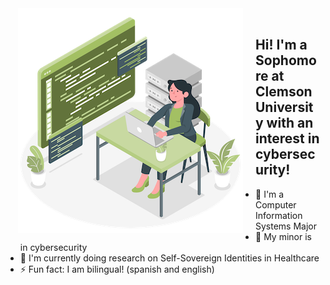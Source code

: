 <img align="left" src="screenshot/newpic.png" title="Angular" hspace="20"/>
<br/>

## Hi! I'm a Sophomore at Clemson University with an interest in cybersecurity!
- 🔭 I'm a Computer Information Systems Major 
- 🌱 My minor is in cybersecurity
- 🤔 I'm currently doing research on Self-Sovereign Identities in Healthcare
- ⚡ Fun fact: I am bilingual! (spanish and english)


